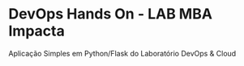 # DevOps Hands On - LAB MBA Impacta
Aplicação Simples em Python/Flask do Laboratório DevOps & Cloud
